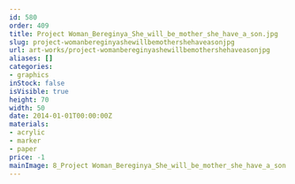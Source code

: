 ```yaml
---
id: 580
order: 409
title: Project Woman_Bereginya_She_will_be_mother_she_have_a_son.jpg
slug: project-womanbereginyashewillbemothershehaveasonjpg
url: art-works/project-womanbereginyashewillbemothershehaveasonjpg
aliases: []
categories:
- graphics
inStock: false
isVisible: true
height: 70
width: 50
date: 2014-01-01T00:00:00Z
materials:
- acrylic
- marker
- paper
price: -1
mainImage: 8_Project Woman_Bereginya_She_will_be_mother_she_have_a_son.jpg
---
```

